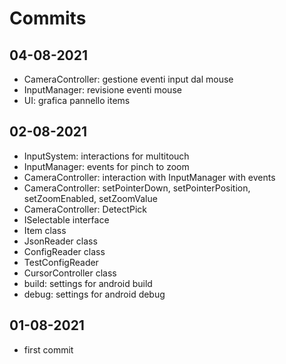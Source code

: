 # Commits


## 04-08-2021
- CameraController: gestione eventi input dal mouse
- InputManager: revisione eventi mouse
- UI: grafica pannello items

## 02-08-2021
- InputSystem: interactions for multitouch
- InputManager: events for pinch to zoom
- CameraController: interaction with InputManager with events
- CameraController: setPointerDown, setPointerPosition, setZoomEnabled, setZoomValue
- CameraController: DetectPick
- ISelectable interface
- Item class
- JsonReader class
- ConfigReader class
- TestConfigReader
- CursorController class
- build: settings for android build
- debug: settings for android debug

## 01-08-2021
- first commit
